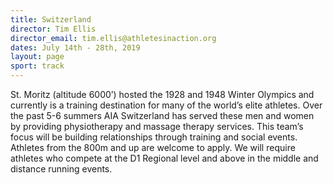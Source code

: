 ```yaml
---
title: Switzerland
director: Tim Ellis
director_email: tim.ellis@athletesinaction.org
dates: July 14th - 28th, 2019
layout: page
sport: track
---
```

St. Moritz (altitude 6000’) hosted the 1928 and 1948 Winter Olympics and currently is a training destination for many of the world’s elite athletes.  Over the past 5-6 summers AIA Switzerland has served these men and women by providing physiotherapy and massage therapy services. This team’s focus will be building relationships through training and social events. Athletes from the 800m and up are welcome to apply. We will require athletes who compete at the D1 Regional level and above in the middle and distance running events.   